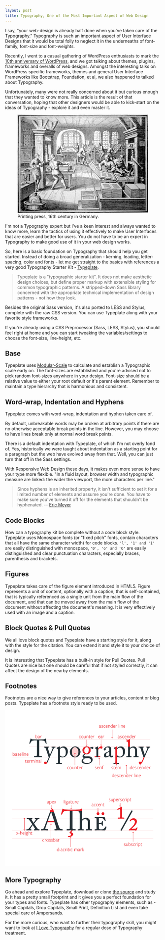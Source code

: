 ```yaml
---
layout: post
title: Typography, One of the Most Important Aspect of Web Design
---
```


I say, "your web-design is already half done when you've taken care of the Typography." Typography is such an important aspect of User Interface Designs that it would be total folly to neglect it in the underneaths of font-family, font-size and font-weights.

Recently, I went to a casual gathering of WordPress enthusiasts to mark the [10th anniversary of WordPress](http://wordpress.org/news/2013/05/the-next-10-starts-now/), and we got talking about themes, plugins, frameworks and overalls of web designs. Amongst the interesting talks on WordPress specific frameworks, themes and general User Interface Frameworks like Bootstrap, Foundation, et al, we also happened to talked about Typography.

Unfortunately, many were not really concerned about it but curious enough that they wanted to know more. This article is the result of that conversation, hoping that other designers would be able to kick-start on the ideas of Typography - explore it and even master it.

<figure>
  <img src="/static/2013/printing-pressing-16th-century.jpg" alt="Printing press, 16th century in Germany" loading="lazy">
  <figcaption>
    Printing press, 16th century in Germany.
  </figcaption>
</figure>

I'm not a Typography expert but I've a keen interest and always wanted to know more, learn the tactics of using it effectively to make User Interfaces that are easier and better for users. You do not have to be an expert in Typography to make good use of it in your web design works.

So, here is a basic foundation on Typography that should help you get started. Instead of doing a broad generalization - kerning, leading, letter-spacing, color and fonts - let me get straight to the basics with references a very good Typography Starter Kit - [Typeplate](http://typeplate.com/).

> Typeplate is a "typographic starter kit". It does not make aesthetic design choices, but define proper markup with extensible styling for common typographic patterns. A stripped-down Sass library concerned with the appropriate technical implementation of design patterns - not how they look.

Besides the original Sass version, it's also ported to LESS and Stylus, complete with the raw CSS version. You can use Typeplate along with your favorite style frameworks.

If you're already using a CSS Preprocessor (Sass, LESS, Stylus), you should feel right at home and you can start tweaking the variables/settings to choose the font-size, line-height, etc.

## Base

Typeplate uses [Modular-Scale](https://www.modularscale.com/) to calculate and establish a Typographic scale early on. The font-sizes are established and you're advised not to pick random font-sizes anywhere in your design. Font-size should be a relative value to either your root default or it's parent element. Remember to maintain a type hierarchy that is harmonious and consistent.

## Word-wrap, Indentation and Hyphens

Typeplate comes with word-wrap, indentation and hyphen taken care of.

By default, unbreakable words may be broken at arbitrary points if there are no otherwise acceptable break points in the line. However, you may choose to have lines break only at normal word break points.

There is a default indentation with Typeplate, of which I'm not overly fond of. Yes, historically we were taught about indentation as a starting point for a paragraph but the web have evolved away from that. Well, you can just turn that off in the Sass settings.

With Responsive Web Design these days, it makes even more sense to have your type more flexible. "In a fluid layout, browser width and typographic measure are linked: the wider the viewport, the more characters per line."

> Since hyphens is an inherited property, it isn't sufficient to set it for a limited number of elements and assume you're done. You have to make sure you've turned it off for the elements that shouldn't be hyphenated.
> -- [Eric Meyer](http://meyerweb.com/eric/thoughts/2012/12/17/where-to-avoid-css-hyphenation/)

## Code Blocks

How can a typography kit be complete without a code block style. Typeplate uses Monospace fonts (or "fixed pitch" fonts, contain characters that all have the same character width) for code blocks. `'l', '1' and 'i'` are easily distinguished with monospace, `'0', 'o' and 'O'` are easily distinguished and clear punctuation characters, especially braces, parenthesis and brackets.

## Figures

Typeplate takes care of the figure element introduced in HTML5. Figure represents a unit of content, optionally with a caption, that is self-contained, that is typically referenced as a single unit from the main flow of the document, and that can be moved away from the main flow of the document without affecting the document's meaning. It is very effectively used with an image and a caption.

## Block Quotes & Pull Quotes

We all love block quotes and Typeplate have a starting style for it, along with the style for the citation. You can extend it and style it to your choice of design.

It is interesting that Typeplate has a built-in style for Pull Quotes. Pull Quotes are nice but one should be careful that if not styled correctly, it can affect the design of the nearby elements.

## Footnotes

Footnotes are a nice way to give references to your articles, content or blog posts. Typeplate has a footnote style ready to be used.

![Typography)](/static/common/typography-legends.png)

## More Typography

Go ahead and explore Typeplate, download or clone [the source](https://github.com/typeplate/typeplate.github.io) and study it. It has a pretty small footprint and it gives you a perfect foundation for your types and fonts. Typeplate has other typography elements, such as - Small Capitals, Drop Capitals, Small Print, Definition List and even take special care of Ampersands.

For the more curious, who want to further their typography skill, you might want to look at [I Love Typography](http://ilovetypography.com/) for a regular dose of Typography treatment.